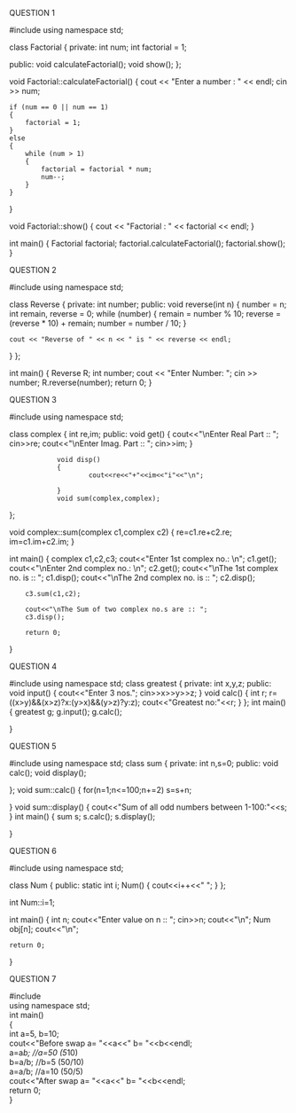 
QUESTION 1

#include <iostream>
using namespace std;

class Factorial
{
private:
    int num;
    int factorial = 1;

public:
    void calculateFactorial();
    void show();
};

void
Factorial::calculateFactorial()
{
    cout << "Enter a number : " << endl;
    cin >> num;

    if (num == 0 || num == 1)
    {
        factorial = 1;
    }
    else
    {
        while (num > 1)
        {
            factorial = factorial * num;
            num--;
        }
    }
}

void Factorial::show()
{
    cout << "Factorial : " << factorial << endl;
}

int main()
{
    Factorial factorial;
    factorial.calculateFactorial();
    factorial.show();
}



QUESTION 2



#include <iostream>
using namespace std;


class Reverse 
{
 private:
 int number;
 public:
 void reverse(int n) 
  {
    number = n;
    int remain, reverse = 0;
    while (number) 
    {
      remain = number % 10;
      reverse = (reverse * 10) + remain;
      number = number / 10;
    }

   
    cout << "Reverse of " << n << " is " << reverse << endl;
  }
};

int main()
{
  Reverse R;
  int number;
  cout << "Enter Number: ";
  cin >> number;
  R.reverse(number);
  return 0;
}



QUESTION 3


#include<iostream>
using namespace std;

class complex
{
        int re,im;
        public:
                void get()
                {
                    cout<<"\nEnter Real Part :: ";
                        cin>>re;
                        cout<<"\nEnter Imag. Part :: ";
                        cin>>im;
                }

                void disp()
                {
                        cout<<re<<"+"<<im<<"i"<<"\n";

                }
                void sum(complex,complex);
};

void complex::sum(complex c1,complex c2)
{
        re=c1.re+c2.re;
        im=c1.im+c2.im;
}

int main()
{
        complex c1,c2,c3;
        cout<<"Enter 1st complex no.: \n";
        c1.get();
        cout<<"\nEnter 2nd complex no.: \n";
        c2.get();
        cout<<"\nThe 1st complex no. is :: ";
        c1.disp();
        cout<<"\nThe 2nd complex no. is :: ";
        c2.disp();

        c3.sum(c1,c2);

        cout<<"\nThe Sum of two complex no.s are :: ";
        c3.disp();

        return 0;

}


QUESTION 4


#include<iostream>
using namespace std;
class greatest
{
        private:
                int x,y,z;
    public:
        void input()
        {
                cout<<"Enter 3 nos.";
                cin>>x>>y>>z;
        }
        void calc()
        {
                int r;
                r=((x>y)&&(x>z)?x:(y>x)&&(y>z)?y:z);
                cout<<"Greatest no:"<<r;
        }
};
int main()
{
        greatest g;
        g.input();
        g.calc();
        
}


QUESTION 5


#include<iostream>
using namespace std;
class sum
{
   private:
        int n,s=0;
        public:
          void calc();
                void display();
                
};
void sum::calc()
{
        for(n=1;n<=100;n+=2)
        s=s+n;
        
}
void sum::display()
{
        cout<<"Sum of all odd numbers between 1-100:"<<s;
}
int main()
{
        sum s;
        s.calc();
        s.display();
        
}


QUESTION 6


#include<iostream>
using namespace std;

class Num
{
    public:
        static int i;
        Num()
        {
            cout<<i++<<" ";
        }
};

int Num::i=1;

int main()
{
    int n;
    cout<<"Enter value on n :: ";
    cin>>n;
    cout<<"\n";
    Num obj[n];
    cout<<"\n";

    return 0;
}
    


QUESTION 7


#include <iostream>  
using namespace std;  
int main()  
{  
int a=5, b=10;      
cout<<"Before swap a= "<<a<<" b= "<<b<<endl;      
a=a*b; //a=50 (5*10)    
b=a/b; //b=5 (50/10)    
a=a/b; //a=10 (50/5)    
cout<<"After swap a= "<<a<<" b= "<<b<<endl;      
return 0;  
}  

  
